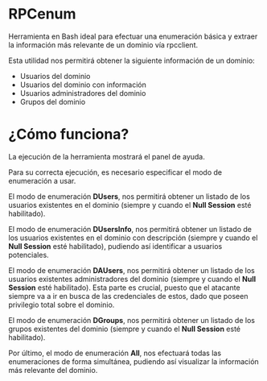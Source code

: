 # RPCenum

Herramienta en Bash ideal para efectuar una enumeración básica y extraer la información más relevante de un dominio vía rpcclient. 

Esta utilidad nos permitirá obtener la siguiente información de un dominio:

* Usuarios del dominio
* Usuarios del dominio con información
* Usuarios administradores del dominio
* Grupos del dominio

¿Cómo funciona?
======
La ejecución de la herramienta mostrará el panel de ayuda.

Para su correcta ejecución, es necesario especificar el modo de enumeración a usar.

El modo de enumeración **DUsers**, nos permitirá obtener un listado de los usuarios existentes en el dominio (siempre y cuando el **Null Session** esté habilitado).

El modo de enumeración **DUsersInfo**, nos permitirá obtener un listado de los usuarios existentes en el dominio con descripción (siempre y cuando el **Null Session** esté habilitado), pudiendo así identificar a usuarios potenciales.

El modo de enumeración **DAUsers**, nos permitirá obtener un listado de los usuarios existentes administradores del dominio (siempre y cuando el **Null Session** esté habilitado). Esta parte es crucial, puesto que el atacante siempre va a ir en busca de las credenciales de estos, dado que poseen privilegio total sobre el dominio.

El modo de enumeración **DGroups**, nos permitirá obtener un listado de los grupos existentes del dominio (siempre y cuando el **Null Session** esté habilitado).

Por último, el modo de enumeración **All**, nos efectuará todas las enumeraciones de forma simultánea, pudiendo así visualizar la información más relevante del dominio.
